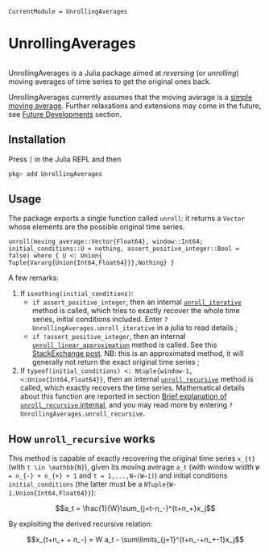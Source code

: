 ```@meta
CurrentModule = UnrollingAverages
```

# UnrollingAverages

```@contents
```

UnrollingAverages is a Julia package aimed at *reversing* (or *unrolling*) moving averages of time series to get the original ones back.

UnrollingAverages currently assumes that the moving average is a [simple moving average](https://en.wikipedia.org/wiki/Moving_average#Simple_moving_average). Further relaxations and extensions may come in the future, see [Future Developments](#Future-Developments) section.

## Installation

Press `]` in the Julia REPL and then

```julia
pkg> add UnrollingAverages
```

## Usage

The package exports a single function called `unroll`: it returns a `Vector` whose elements are the possible original time series.

```@docs
unroll(moving_average::Vector{Float64}, window::Int64; initial_conditions::U = nothing, assert_positive_integer::Bool = false) where { U <: Union{ Tuple{Vararg{Union{Int64,Float64}}},Nothing} }
```

A few remarks:

1. If `isnothing(initial_conditions)`:
   - `if assert_positive_integer`, then an internal [`unroll_iterative`](@ref) method is called, which tries to exactly recover the whole time series, initial conditions included. Enter `?UnrollingAverages.unroll_iterative` in a julia  to read details ;
   - `if !assert_positive_integer`, then an internal [`unroll_linear_approximation`](@ref) method is called. See this [StackExchange post](https://stats.stackexchange.com/a/68002). NB: this is an approximated method, it will generally not return the exact original time series ;
2. If `typeof(initial_conditions) <: Ntuple{window-1, <:Union{Int64,Float64}}`, then an internal [`unroll_recursive`](@ref) method is called, which exactly recovers the time series. Mathematical details about this function are reported in section [Brief explanation of `unroll_recursive` internal](@ref), and you may read more by entering `?UnrollingAverages.unroll_recursive`.

## How `unroll_recursive` works

This method is capable of exactly recovering the original time series ``x_{t}`` (with ``t \in \mathbb{N}``), given its moving average ``a_t`` (with window width ``W = n_{-} + n_{+} + 1`` and ``t = 1,...,N−(W−1)``) and initial conditions `initial_conditions` (the latter must be a `NTuple{W-1,Union{Int64,Float64}}`):

```math
a_t = \frac{1}{W}\sum_{j=t-n_-}^{t+n_+}x_j
```

By exploiting the derived recursive relation:

```math
x_{t+n_+ + n_-} = W a_t - \sum\limits_{j=1}^{t+n_-+n_+-1}x_j
```